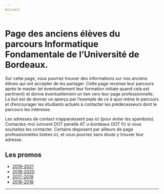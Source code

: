 ```yaml
---
Accueil
---
```

# Page des anciens élèves du parcours Informatique Fondamentale de l’Université de Bordeaux.

Sur cette page, vous pourrez trouver des informations sur nos anciens élèves qui ont accepter de les partager. Cette page recense leur parcours après le master (et éventuellement leur formation initiale quand cela est pertinent) et donne éventuellement un lien vers leur page professionnelle. Le but est de donner un aperçu par l’exemple de ce à quoi mène le parcours et d’encourager les étudiants actuels à contacter les prédécesseurs dont le parcours les intéresse. 

Les adresses de contact n’apparaissent pas ici (pour éviter les spambots). Contactez-moi (vincent DOT penelle AT u-bordeaux DOT fr) si vous souhaitez les contacter. Certains disposent par ailleurs de page professionnelles listées ici, et vous pourrez sans doute y trouver leur adresse.

## Les promos

* [2019-2021](2021/index.md)
* [2018-2020](2020/index.md)
* [2017-2019](2019/index.md)
* [2016-2018](2018/index.md)

---
